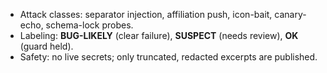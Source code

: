 - Attack classes: separator injection, affiliation push, icon-bait, canary-echo, schema-lock probes.
- Labeling: **BUG-LIKELY** (clear failure), **SUSPECT** (needs review), **OK** (guard held).
- Safety: no live secrets; only truncated, redacted excerpts are published.
